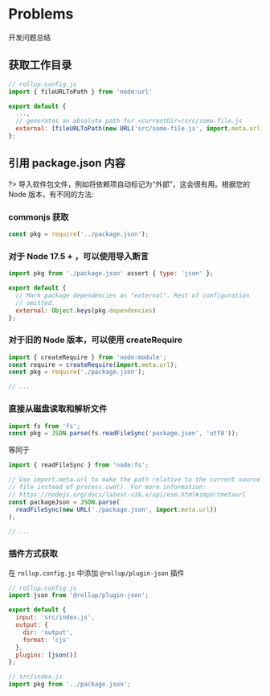 # Problems

开发问题总结

## 获取工作目录

``` js
// rollup.config.js
import { fileURLToPath } from 'node:url'

export default {
  ...,
  // generates an absolute path for <currentDir>/src/some-file.js
  external: [fileURLToPath(new URL('src/some-file.js', import.meta.url))]
};
```

## 引用 package.json 内容

?> 导入软件包文件，例如将依赖项自动标记为“外部”，这会很有用。根据您的 Node 版本，有不同的方法:

### commonjs 获取

``` js
const pkg = require('../package.json');
```

### 对于 Node 17.5 + ，可以使用导入断言

``` js
import pkg from './package.json' assert { type: 'json' };

export default {
  // Mark package dependencies as "external". Rest of configuration
  // omitted.
  external: Object.keys(pkg.dependencies)
};
```

### 对于旧的 Node 版本，可以使用 createRequire

``` js
import { createRequire } from 'node:module';
const require = createRequire(import.meta.url);
const pkg = require('./package.json');

// ...
```

### 直接从磁盘读取和解析文件

``` js
import fs from 'fs';
const pkg = JSON.parse(fs.readFileSync('package.json', 'utf8'));
```

等同于

``` js
import { readFileSync } from 'node:fs';

// Use import.meta.url to make the path relative to the current source
// file instead of process.cwd(). For more information:
// https://nodejs.org/docs/latest-v16.x/api/esm.html#importmetaurl
const packageJson = JSON.parse(
  readFileSync(new URL('./package.json', import.meta.url))
);

// ...
```

### 插件方式获取

在 `rollup.config.js` 中添加 `@rollup/plugin-json` 插件

``` js
// rollup.config.js
import json from '@rollup/plugin-json';

export default {
  input: 'src/index.js',
  output: {
    dir: 'output',
    format: 'cjs'
  },
  plugins: [json()]
};

// src/index.js
import pkg from '../package.json';
```
